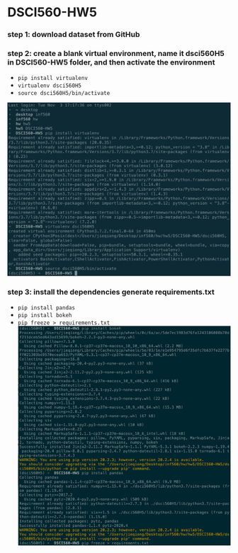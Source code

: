 # DSCI560-HW5

### step 1: download dataset from GitHub

### step 2: create a blank virtual environment, name it dsci560H5 in DSCI560-HW5 folder, and then activate the environment
- `pip install virtualenv`
- `virtualenv dsci560H5`
- `source dsci560H5/bin/activate`

![data](https://github.com/jieqiong-pang/DSCI560-HW5/blob/main/Screenshot1.png)

### step 3: install the dependencies generate requirements.txt
- `pip install pandas`
- `pip install bokeh`
- `pip freeze > requirements.txt`
![data](https://github.com/jieqiong-pang/DSCI560-HW5/blob/main/Screenshot2.png)
